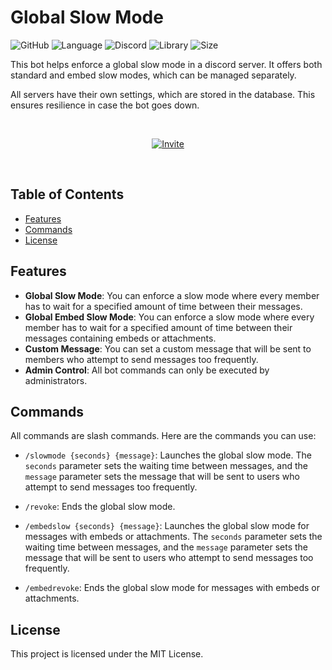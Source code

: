 # Global Slow Mode 

![GitHub](https://img.shields.io/github/license/ElRapt/globalslowmode)
![Language](https://img.shields.io/badge/Language-Python-blue)
![Discord](https://img.shields.io/badge/Discord-Bot-blueviolet)
![Library](https://img.shields.io/badge/Library-discord.py-yellow)
![Size](https://img.shields.io/badge/Size-32MB-yellowgreen)


This bot helps enforce a global slow mode in a discord server. It offers both standard and embed slow modes, which can be managed separately.

All servers have their own settings, which are stored in the database. This ensures resilience in case the bot goes down.

<br>
<p align="center">
  <a href="https://discord.com/oauth2/authorize?client_id=1088502376048107676&permissions=93184&scope=bot">
    <img src="https://img.shields.io/badge/Invite-Discord%20Bot-blue?style=for-the-badge&logo=discord" alt="Invite">
  </a>
</p>
<br>

## Table of Contents
- [Features](#features)
- [Commands](#commands)
- [License](#license)

## Features

- **Global Slow Mode**: You can enforce a slow mode where every member has to wait for a specified amount of time between their messages.
- **Global Embed Slow Mode**: You can enforce a slow mode where every member has to wait for a specified amount of time between their messages containing embeds or attachments.
- **Custom Message**: You can set a custom message that will be sent to members who attempt to send messages too frequently.
- **Admin Control**: All bot commands can only be executed by administrators.

## Commands

All commands are slash commands. Here are the commands you can use:

- `/slowmode {seconds} {message}`: Launches the global slow mode. The `seconds` parameter sets the waiting time between messages, and the `message` parameter sets the message that will be sent to users who attempt to send messages too frequently.

- `/revoke`: Ends the global slow mode.

- `/embedslow {seconds} {message}`: Launches the global slow mode for messages with embeds or attachments. The `seconds` parameter sets the waiting time between messages, and the `message` parameter sets the message that will be sent to users who attempt to send messages too frequently.

- `/embedrevoke`: Ends the global slow mode for messages with embeds or attachments.



## License

This project is licensed under the MIT License.
